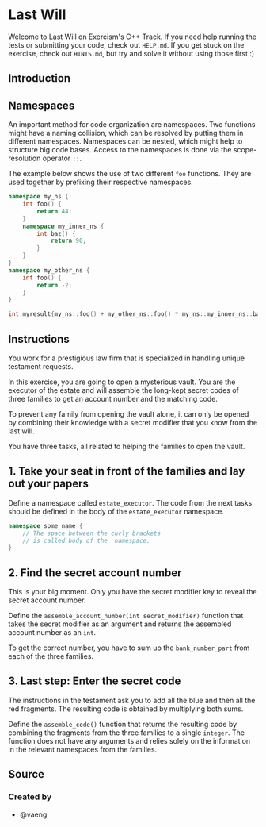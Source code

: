 # Last Will

Welcome to Last Will on Exercism's C++ Track.
If you need help running the tests or submitting your code, check out `HELP.md`.
If you get stuck on the exercise, check out `HINTS.md`, but try and solve it without using those first :)

## Introduction

## Namespaces

An important method for code organization are namespaces.
Two functions might have a naming collision, which can be resolved by putting them in different namespaces.
Namespaces can be nested, which might help to structure big code bases.
Access to the namespaces is done via the scope-resolution operator `::`.

The example below shows the use of two different `foo` functions.
They are used together by prefixing their respective namespaces.

```cpp
namespace my_ns {
    int foo() {
        return 44;
    }
    namespace my_inner_ns {
        int baz() {
            return 90;
        }
    }
}
namespace my_other_ns {
    int foo() {
        return -2;
    }
}

int myresult{my_ns::foo() + my_other_ns::foo() * my_ns::my_inner_ns::baz()};
```

## Instructions

You work for a prestigious law firm that is specialized in handling unique testament requests.

In this exercise, you are going to open a mysterious vault.
You are the executor of the estate and will assemble the long-kept secret codes of three families to get an account number and the matching code.

To prevent any family from opening the vault alone, it can only be opened by combining their knowledge with a secret modifier that you know from the last will.

You have three tasks, all related to helping the families to open the vault.

## 1. Take your seat in front of the families and lay out your papers

Define a namespace called `estate_executor`.
The code from the next tasks should be defined in the body of the `estate_executor` namespace.

```cpp
namespace some_name {
    // The space between the curly brackets
    // is called body of the  namespace.
}
```

## 2. Find the secret account number

This is your big moment.
Only you have the secret modifier key to reveal the secret account number.

Define the `assemble_account_number(int secret_modifier)` function that takes the secret modifier as an argument and returns the assembled account number as an `int`.

To get the correct number, you have to sum up the `bank_number_part` from each of the three families.

## 3. Last step: Enter the secret code

The instructions in the testament ask you to add all the blue and then all the red fragments.
The resulting code is obtained by multiplying both sums.

Define the `assemble_code()` function that returns the resulting code by combining the fragments from the three families to a single `integer`.
The function does not have any arguments and relies solely on the information in the relevant namespaces from the families.

## Source

### Created by

- @vaeng
